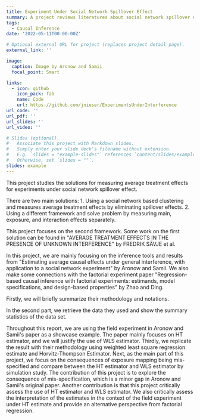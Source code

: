 ```yaml
---
title: Experiment Under Social Network Spillover Effect
summary: A project reviews literatures about social network spillover effects and studies the situation under mis-specification of exposure mapping by simulation studies.
tags:
  - Causal Inference
date: '2022-05-11T00:00:00Z'

# Optional external URL for project (replaces project detail page).
external_link: ''

image:
  caption: Image by Aronow and Samii
  focal_point: Smart

links:
  - icon: github
    icon_pack: fab
    name: Code
    url: https://github.com/jnieser/ExperimentsUnderInterference
url_code: ''
url_pdf: ''
url_slides: ''
url_video: ''

# Slides (optional).
#   Associate this project with Markdown slides.
#   Simply enter your slide deck's filename without extension.
#   E.g. `slides = "example-slides"` references `content/slides/example-slides.md`.
#   Otherwise, set `slides = ""`.
slides: example
---
```

This project studies the solutions for measuring average treatment effects for experiments under social network spillover effect.

There are two main solutions: 1. Using a social network based clustering and measures average treatment effects by eliminating spillover effects. 2. Using a different framework and solve problem by measuring main, exposure, and interaction effects separately.

This project focuses on the second framework. Some work on the first solution can be found in "AVERAGE TREATMENT EFFECTS IN THE PRESENCE
OF UNKNOWN INTERFERENCE" by FREDRIK SÄVJE et al.

In this project, we are mainly focusing on the inference tools and results from "Estimating average causal effects under general interference, with application to a social network experiment" by Aronow and Samii. We also make some connections with the factorial experiment paper "Regression-based causal inference with factorial experiments: estimands, model specifications, and design-based properties" by Zhao and Ding. 

Firstly, we will briefly summarize their methodology and notations.

In the second part, we retrieve the data they used and show the summary statistics of the data set. 

Throughout this report, we are using the field experiment in Aronow and Samii's paper as a showcase example. The paper mainly focuses on HT estimator, and we will justify the use of WLS estimator. Thirdly, we replicate the result with their methodology using weighted least square regression estimate and Horvitz-Thompson Estimator. Next, as the main part of this project, we focus on the consequences of exposure mapping being mis-specified and compare between the HT estimator and WLS estimator by simulation study. The contribution of this project is to explore the consequence of mis-specification, which is a minor gap in Aronow and Samii's original paper. Another contribution is that this project critically assess the use of HT estimator and WLS estimator. We also critically assess the interpretation of the estimates in the context of the field experiment under HT estimate and provide an alternative perspective from factorial regression.


